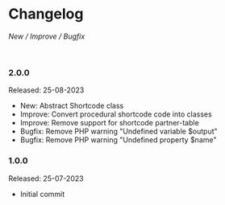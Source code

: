 # Changelog

_New / Improve / Bugfix_

<br>

### 2.0.0
Released: 25-08-2023

- New: Abstract Shortcode class
- Improve: Convert procedural shortcode code into classes
- Improve: Remove support for shortcode partner-table
- Bugfix: Remove PHP warning "Undefined variable $output"
- Bugfix: Remove PHP warning "Undefined property $name"


### 1.0.0
Released: 25-07-2023

- Initial commit
